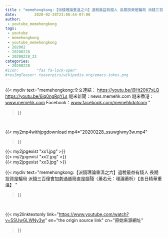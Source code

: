 ```yaml
---
title : "memehongkong:【派錢理論重溫之六】退稅最益有錢人 長期投資是騙局 派錢三百億會加劇通脹簡直是腦殘〈蕭若元：理論蕭析〉【昔日精華重溫】 "
date:        2020-02-28T23:08:44-07:00
author:
 - youtube_memehongkong
tags:
 - youtube
 - memehongkong
 - youtube_memehongkong
 - 202002
 - 20200228
 - 20200228_23
categories:
 - 20200228
#icon:        "fas fa-lock-open"
#resImgTeaser: teaserpics/wikipedia.org/emacs-jokes.png
---
```


{{< mydiv text="memehongkong:全文連結： https://youtu.be/j9Ht20K7xLQ  https://youtu.be/6iq0ngRqYLs  謎米新聞：news.memehk.com 謎米香港： www.memehk.com Facebook：www.facebook.com/memehkdotcom "
>}}
<br>


{{< my2mp4withjpgdownload mp4="20200228_ssuwglwny3w.mp4"
>}}

{{< my2jpgexist "xx1.jpg" >}}<br>
{{< my2jpgexist "xx2.jpg" >}}<br>
{{< my2jpgexist "xx3.jpg" >}}<br>



{{< mydiv text="memehongkong:【派錢理論重溫之六】退稅最益有錢人 長期投資是騙局 派錢三百億會加劇通脹簡直是腦殘〈蕭若元：理論蕭析〉【昔日精華重溫】 "
>}}
<br>

{{< my2linktextonly link="https://www.youtube.com/watch?v=SSUwGLWNy3w"
en="the origin source link" cn="原始來源網址"
>}}


<br>

